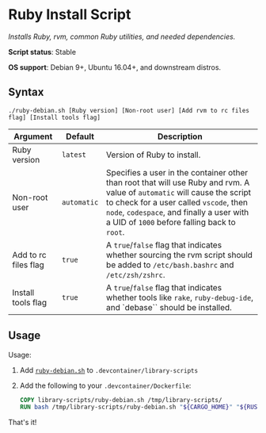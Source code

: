 # Ruby Install Script

*Installs Ruby, rvm, common Ruby utilities, and needed dependencies.*

**Script status**: Stable

**OS support**: Debian 9+, Ubuntu 16.04+, and downstream distros.

## Syntax

```text
./ruby-debian.sh [Ruby version] [Non-root user] [Add rvm to rc files flag] [Install tools flag]
```

|Argument|Default|Description|
|--------|-------|-----------|
|Ruby version|`latest`| Version of Ruby to install. |
|Non-root user|`automatic`| Specifies a user in the container other than root that will use Ruby and rvm. A value of `automatic` will cause the script to check for a user called `vscode`, then `node`, `codespace`, and finally a user with a UID of `1000` before falling back to `root`. |
| Add to rc files flag | `true` | A `true`/`false` flag that indicates whether sourcing the rvm script should be added to `/etc/bash.bashrc` and `/etc/zsh/zshrc`. |
| Install tools flag | `true` | A `true`/`false` flag that indicates whether tools like `rake`, `ruby-debug-ide`, and `debase`` should be installed. |

## Usage

Usage:

1. Add [`ruby-debian.sh`](../ruby-debian.sh) to `.devcontainer/library-scripts`

2. Add the following to your `.devcontainer/Dockerfile`:

    ```Dockerfile
    COPY library-scripts/ruby-debian.sh /tmp/library-scripts/
    RUN bash /tmp/library-scripts/ruby-debian.sh "${CARGO_HOME}" "${RUSTUP_HOME}"
    ```

That's it!
